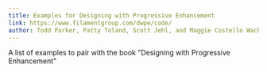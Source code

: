 ```yaml
---
title: Examples for Designing with Progressive Enhancement
link: https://www.filamentgroup.com/dwpe/code/
author: Todd Parker, Patty Toland, Scott Jehl, and Maggie Costello Wachs
---
```


A list of examples to pair with the book "Designing with Progressive Enhancement"